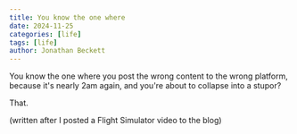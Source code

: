 ```yaml
---
title: You know the one where
date: 2024-11-25
categories: [life]
tags: [life]
author: Jonathan Beckett
---
```


You know the one where you post the wrong content to the wrong platform, because it's nearly 2am again, and you're about to collapse into a stupor?

That.

(written after I posted a Flight Simulator video to the blog)